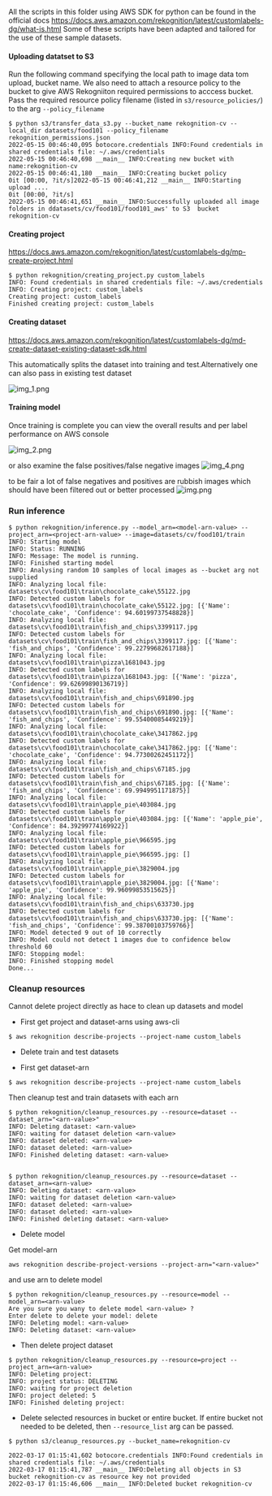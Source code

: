 
All the scripts in this folder using AWS SDK for python can be found in the official docs https://docs.aws.amazon.com/rekognition/latest/customlabels-dg/what-is.html
Some of these scripts have been adapted and tailored for the use of these sample datasets.


#### Uploading datatset to S3

Run the following command specifying the local path to image data tom upload, bucket name.
We also need to attach a resource policy to the bucket to give AWS Rekogniiton required
permissions to acccess bucket. Pass the required resource policy filename 
(listed in `s3/resource_policies/`) to the arg `--policy_filename`

```
$ python s3/transfer_data_s3.py --bucket_name rekognition-cv --local_dir datasets/food101 --policy_filename rekognition_permissions.json   
2022-05-15 00:46:40,095 botocore.credentials INFO:Found credentials in shared credentials file: ~/.aws/credentials
2022-05-15 00:46:40,698 __main__ INFO:Creating new bucket with name:rekognition-cv
2022-05-15 00:46:41,180 __main__ INFO:Creating bucket policy
0it [00:00, ?it/s]2022-05-15 00:46:41,212 __main__ INFO:Starting upload ....
0it [00:00, ?it/s]
2022-05-15 00:46:41,651 __main__ INFO:Successfully uploaded all image folders in ddatasets/cv/food101/food101_aws' to S3  bucket rekognition-cv
```

#### Creating project

https://docs.aws.amazon.com/rekognition/latest/customlabels-dg/mp-create-project.html

```
$ python rekognition/creating_project.py custom_labels
INFO: Found credentials in shared credentials file: ~/.aws/credentials
INFO: Creating project: custom_labels
Creating project: custom_labels
Finished creating project: custom_labels
```

#### Creating dataset

https://docs.aws.amazon.com/rekognition/latest/customlabels-dg/md-create-dataset-existing-dataset-sdk.html


This automatically splits the dataset into training and test.Alternatively one can also pass in existing test dataset

![img_1.png](../../screenshots/rekognition/food101/img_1.png)


#### Training model


Once training is complete you can view the overall results and per label performance on AWS console

![img_2.png](../../screenshots/rekognition/food101/img_2.png)

or also examine the  false positives/false negative images 
![img_4.png](../../screenshots/rekognition/food101/img_4.png)

to be fair a lot of false negatives and positives are rubbish images which should have been filtered out or better processed 
![img.png](../../screenshots/rekognition/img.png)

### Run inference

```
$ python rekognition/inference.py --model_arn=<model-arn-value> --project_arn=<project-arn-value> --image=datasets/cv/food101/train
INFO: Starting model
INFO: Status: RUNNING
INFO: Message: The model is running.
INFO: Finished starting model
INFO: Analysing random 10 samples of local images as --bucket arg not supplied
INFO: Analyzing local file: datasets\cv\food101\train\chocolate_cake\55122.jpg
INFO: Detected custom labels for datasets\cv\food101\train\chocolate_cake\55122.jpg: [{'Name': 'chocolate_cake', 'Confidence': 94.60199737548828}]
INFO: Analyzing local file: datasets\cv\food101\train\fish_and_chips\3399117.jpg
INFO: Detected custom labels for datasets\cv\food101\train\fish_and_chips\3399117.jpg: [{'Name': 'fish_and_chips', 'Confidence': 99.22799682617188}]
INFO: Analyzing local file: datasets\cv\food101\train\pizza\1681043.jpg
INFO: Detected custom labels for datasets\cv\food101\train\pizza\1681043.jpg: [{'Name': 'pizza', 'Confidence': 99.62699890136719}]
INFO: Analyzing local file: datasets\cv\food101\train\fish_and_chips\691890.jpg
INFO: Detected custom labels for datasets\cv\food101\train\fish_and_chips\691890.jpg: [{'Name': 'fish_and_chips', 'Confidence': 99.55400085449219}]
INFO: Analyzing local file: datasets\cv\food101\train\chocolate_cake\3417862.jpg
INFO: Detected custom labels for datasets\cv\food101\train\chocolate_cake\3417862.jpg: [{'Name': 'chocolate_cake', 'Confidence': 94.77300262451172}]
INFO: Analyzing local file: datasets\cv\food101\train\fish_and_chips\67185.jpg
INFO: Detected custom labels for datasets\cv\food101\train\fish_and_chips\67185.jpg: [{'Name': 'fish_and_chips', 'Confidence': 69.9949951171875}]
INFO: Analyzing local file: datasets\cv\food101\train\apple_pie\403084.jpg
INFO: Detected custom labels for datasets\cv\food101\train\apple_pie\403084.jpg: [{'Name': 'apple_pie', 'Confidence': 84.39299774169922}]
INFO: Analyzing local file: datasets\cv\food101\train\apple_pie\966595.jpg
INFO: Detected custom labels for datasets\cv\food101\train\apple_pie\966595.jpg: []
INFO: Analyzing local file: datasets\cv\food101\train\apple_pie\3829004.jpg
INFO: Detected custom labels for datasets\cv\food101\train\apple_pie\3829004.jpg: [{'Name': 'apple_pie', 'Confidence': 99.96099853515625}]
INFO: Analyzing local file: datasets\cv\food101\train\fish_and_chips\633730.jpg
INFO: Detected custom labels for datasets\cv\food101\train\fish_and_chips\633730.jpg: [{'Name': 'fish_and_chips', 'Confidence': 99.38700103759766}]
INFO: Model detected 9 out of 10 correctly
INFO: Model could not detect 1 images due to confidence below threshold 60
INFO: Stopping model:
INFO: Finished stopping model
Done...
```


### Cleanup resources

Cannot delete project directly as hace to clean up datasets and model

* First get project and dataset-arns using aws-cli

```
$ aws rekognition describe-projects --project-name custom_labels
```

* Delete train and test datasets

* First get dataset-arn

```
$ aws rekognition describe-projects --project-name custom_labels
```

Then cleanup test and train datasets with each arn

```
$ python rekognition/cleanup_resources.py --resource=dataset --dataset_arn="<arn-value>"
INFO: Deleting dataset: <arn-value>
INFO: waiting for dataset deletion <arn-value>
INFO: dataset deleted: <arn-value>
INFO: dataset deleted: <arn-value>
INFO: Finished deleting dataset: <arn-value>


$ python rekognition/cleanup_resources.py --resource=dataset --dataset_arn=<arn-value>
INFO: Deleting dataset: <arn-value>
INFO: waiting for dataset deletion <arn-value>
INFO: dataset deleted: <arn-value>
INFO: dataset deleted: <arn-value>
INFO: Finished deleting dataset: <arn-value>

```

* Delete model

Get model-arn
```
aws rekognition describe-project-versions --project-arn="<arn-value>"
```

and use arn to delete model 

```
$ python rekognition/cleanup_resources.py --resource=model --model_arn=<arn-value>
Are you sure you wany to delete model <arn-value> ?
Enter delete to delete your model: delete
INFO: Deleting model: <arn-value>
INFO: Deleting dataset: <arn-value>
```


* Then delete project dataset

```
$ python rekognition/cleanup_resources.py --resource=project --project_arn=<arn-value>
INFO: Deleting project: 
INFO: project status: DELETING
INFO: waiting for project deletion 
INFO: project deleted: 5
INFO: Finished deleting project: 
```

* Delete selected resources in bucket or entire bucket. If entire bucket not needed to be 
  deleted, then `--resource_list` arg can be passed.

```
$ python s3/cleanup_resources.py --bucket_name=rekognition-cv

2022-03-17 01:15:41,602 botocore.credentials INFO:Found credentials in shared credentials file: ~/.aws/credentials
2022-03-17 01:15:41,787 __main__ INFO:Deleting all objects in S3 bucket rekognition-cv as resource key not provided
2022-03-17 01:15:46,606 __main__ INFO:Deleted bucket rekognition-cv
```